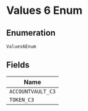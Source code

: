 
# Values 6 Enum

## Enumeration

`Values6Enum`

## Fields

| Name |
|  --- |
| `ACCOUNTVAULT_C3` |
| `TOKEN_C3` |

